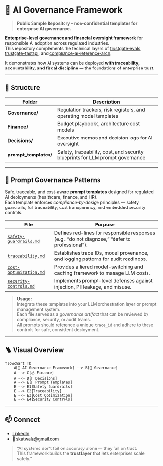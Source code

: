 ﻿# 🧭 AI Governance Framework

> **Public Sample Repository – non-confidential templates for enterprise AI governance.**

**Enterprise-level governance and financial oversight framework** for responsible AI adoption across regulated industries.  
This repository complements the technical layers of [trustgate-evals](https://github.com/skatwala/trustgate-evals), [trustgate-fastapi](https://github.com/skatwala/trustgate-fastapi), and [compliance-ai-reference-arch](https://github.com/skatwala/compliance-ai-reference-arch).

It demonstrates how AI systems can be deployed **with traceability, accountability, and fiscal discipline** — the foundations of enterprise trust.

---

## 📂 Structure
| Folder | Description |
|--------|--------------|
| **Governance/** | Regulation trackers, risk registers, and operating model templates |
| **Finance/** | Budget playbooks, architecture cost models |
| **Decisions/** | Executive memos and decision logs for AI oversight |
| **prompt_templates/** | Safety, traceability, cost, and security blueprints for LLM prompt governance |

---

## 🧩 Prompt Governance Patterns
Safe, traceable, and cost-aware **prompt templates** designed for regulated AI deployments (healthcare, finance, and HR).  
Each template enforces *compliance-by-design* principles — safety guardrails, full traceability, cost transparency, and embedded security controls.

| File | Purpose |
|------|----------|
| [`safety-guardrails.md`](./prompt_templates/safety-guardrails.md) | Defines red-lines for responsible responses (e.g., “do not diagnose,” “defer to professional”). |
| [`traceability.md`](./prompt_templates/traceability.md) | Establishes trace IDs, model provenance, and logging patterns for audit readiness. |
| [`cost-optimization.md`](./prompt_templates/cost-optimization.md) | Provides a tiered model-switching and caching framework to manage LLM costs. |
| [`security-controls.md`](./prompt_templates/security-controls.md) | Implements prompt-level defenses against injection, PII leakage, and misuse. |

> **Usage:**  
> Integrate these templates into your LLM orchestration layer or prompt management system.  
> Each file serves as a *governance artifact* that can be reviewed by compliance, security, or audit teams.  
> All prompts should reference a unique `trace_id` and adhere to these controls for safe, consistent deployment.

---

## 🪜 Visual Overview

```mermaid
flowchart TD
    A[🧭 AI Governance Framework] --> B[📑 Governance]
    A --> C[💰 Finance]
    A --> D[🧠 Decisions]
    A --> E[🧩 Prompt Templates]
    E --> E1[Safety Guardrails]
    E --> E2[Traceability]
    E --> E3[Cost Optimization]
    E --> E4[Security Controls]
```

---

## 📫 Connect
- [LinkedIn](https://www.linkedin.com/in/saptarshi-katwala/)
- 📧 skatwala@gmail.com

> “AI systems don’t fail on accuracy alone — they fail on trust.  
> This framework builds the **trust layer** that lets enterprises scale safely.”
